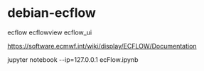 # debian-ecflow
ecflow ecflowview ecflow_ui

https://software.ecmwf.int/wiki/display/ECFLOW/Documentation

jupyter notebook --ip=127.0.0.1 ecFlow.ipynb
